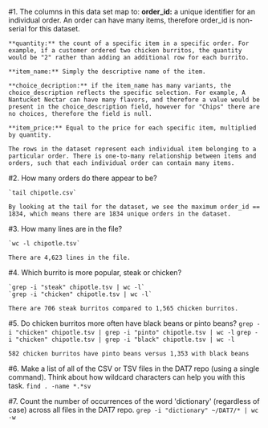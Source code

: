 #1. The columns in this data set map to:
	**order_id:** a unique identifier for an individual order. An order can have many items, therefore order_id is non-serial for this dataset.

	**quantity:** the count of a specific item in a specific order. For example, if a customer ordered two chicken burritos, the quantity would be "2" rather than adding an additional row for each burrito.

	**item_name:** Simply the descriptive name of the item.

	**choice_decription:** if the item_name has many variants, the choice_description reflects the specific selection. For example, A Nantucket Nectar can have many flavors, and therefore a value would be present in the choice_description field, however for "Chips" there are no choices, therefore the field is null.

	**item_price:** Equal to the price for each specific item, multiplied by quantity.

	The rows in the dataset represent each individual item belonging to a particular order. There is one-to-many relationship between items and orders, such that each individual order can contain many items.

#2. How many orders do there appear to be?

	`tail chipotle.csv`

	By looking at the tail for the dataset, we see the maximum order_id == 1834, which means there are 1834 unique orders in the dataset.

#3. How many lines are in the file?

	`wc -l chipotle.tsv`

	There are 4,623 lines in the file.

#4. Which burrito is more popular, steak or chicken?

	`grep -i "steak" chipotle.tsv | wc -l`
	`grep -i "chicken" chipotle.tsv | wc -l`

	There are 706 steak burritos compared to 1,565 chicken burritos.

#5. Do chicken burritos more often have black beans or pinto beans?
	`grep -i "chicken" chipotle.tsv | grep -i "pinto" chipotle.tsv | wc -l`
	`grep -i "chicken" chipotle.tsv | grep -i "black" chipotle.tsv | wc -l`

	582 chicken burritos have pinto beans versus 1,353 with black beans

#6. Make a list of all of the CSV or TSV files in the DAT7 repo (using a single command). Think about how wildcard characters can help you with this task.
	`find . -name *.*sv`

#7. Count the number of occurrences of the word 'dictionary' (regardless of case) across all files in the DAT7 repo.
	`grep -i "dictionary" ~/DAT7/* | wc -w`